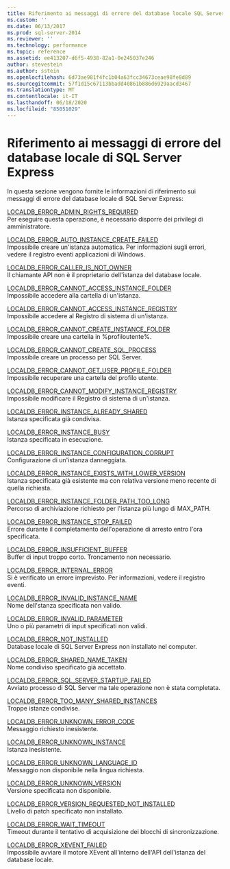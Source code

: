 ```yaml
---
title: Riferimento ai messaggi di errore del database locale SQL Server Express | Microsoft Docs
ms.custom: ''
ms.date: 06/13/2017
ms.prod: sql-server-2014
ms.reviewer: ''
ms.technology: performance
ms.topic: reference
ms.assetid: ee413207-d6f5-4938-82a1-0e245037e246
author: stevestein
ms.author: sstein
ms.openlocfilehash: 6d73ae981f4fc1b04a63fcc34673ceae98fe8d89
ms.sourcegitcommit: 57f1d15c67113bbadd40861b886d6929aacd3467
ms.translationtype: MT
ms.contentlocale: it-IT
ms.lasthandoff: 06/18/2020
ms.locfileid: "85051029"
---
```

# <a name="sql-server-express-localdb-error-message-reference"></a>Riferimento ai messaggi di errore del database locale di SQL Server Express
  In questa sezione vengono fornite le informazioni di riferimento sui messaggi di errore del database locale di SQL Server Express:  
  
 [LOCALDB_ERROR_ADMIN_RIGHTS_REQUIRED](localdb-error-admin-rights-required.md)  
 Per eseguire questa operazione, è necessario disporre dei privilegi di amministratore.  
  
 [LOCALDB_ERROR_AUTO_INSTANCE_CREATE_FAILED](localdb-error-auto-instance-create-failed.md)  
 Impossibile creare un'istanza automatica. Per informazioni sugli errori, vedere il registro eventi applicazioni di Windows.  
  
 [LOCALDB_ERROR_CALLER_IS_NOT_OWNER](localdb-error-caller-is-not-owner.md)  
 Il chiamante API non è il proprietario dell'istanza del database locale.  
  
 [LOCALDB_ERROR_CANNOT_ACCESS_INSTANCE_FOLDER](localdb-error-cannot-access-instance-folder.md)  
 Impossibile accedere alla cartella di un'istanza.  
  
 [LOCALDB_ERROR_CANNOT_ACCESS_INSTANCE_REGISTRY](localdb-error-cannot-access-instance-registry.md)  
 Impossibile accedere al Registro di sistema di un'istanza.  
  
 [LOCALDB_ERROR_CANNOT_CREATE_INSTANCE_FOLDER](localdb-error-cannot-create-instance-folder.md)  
 Impossibile creare una cartella in %profiloutente%.  
  
 [LOCALDB_ERROR_CANNOT_CREATE_SQL_PROCESS](localdb-error-cannot-create-sql-process.md)  
 Impossibile creare un processo per SQL Server.  
  
 [LOCALDB_ERROR_CANNOT_GET_USER_PROFILE_FOLDER](localdb-error-cannot-get-user-profile-folder.md)  
 Impossibile recuperare una cartella del profilo utente.  
  
 [LOCALDB_ERROR_CANNOT_MODIFY_INSTANCE_REGISTRY](localdb-error-cannot-modify-instance-registry.md)  
 Impossibile modificare il Registro di sistema di un'istanza.  
  
 [LOCALDB_ERROR_INSTANCE_ALREADY_SHARED](localdb-error-instance-already-shared.md)  
 Istanza specificata già condivisa.  
  
 [LOCALDB_ERROR_INSTANCE_BUSY](localdb-error-instance-busy.md)  
 Istanza specificata in esecuzione.  
  
 [LOCALDB_ERROR_INSTANCE_CONFIGURATION_CORRUPT](localdb-error-instance-configuration-corrupt.md)  
 Configurazione di un'istanza danneggiata.  
  
 [LOCALDB_ERROR_INSTANCE_EXISTS_WITH_LOWER_VERSION](localdb-error-instance-exists-with-lower-version.md)  
 Istanza specificata già esistente ma con relativa versione meno recente di quella richiesta.  
  
 [LOCALDB_ERROR_INSTANCE_FOLDER_PATH_TOO_LONG](localdb-error-instance-folder-path-too-long.md)  
 Percorso di archiviazione richiesto per l'istanza più lungo di MAX_PATH.  
  
 [LOCALDB_ERROR_INSTANCE_STOP_FAILED](localdb-error-instance-stop-failed.md)  
 Errore durante il completamento dell'operazione di arresto entro l'ora specificata.  
  
 [LOCALDB_ERROR_INSUFFICIENT_BUFFER](localdb-error-insufficient-buffer.md)  
 Buffer di input troppo corto. Troncamento non necessario.  
  
 [LOCALDB_ERROR_INTERNAL_ERROR](localdb-error-internal-error.md)  
 Si è verificato un errore imprevisto. Per informazioni, vedere il registro eventi.  
  
 [LOCALDB_ERROR_INVALID_INSTANCE_NAME](localdb-error-invalid-instance-name.md)  
 Nome dell'stanza specificata non valido.  
  
 [LOCALDB_ERROR_INVALID_PARAMETER](localdb-error-invalid-parameter.md)  
 Uno o più parametri di input specificati non validi.  
  
 [LOCALDB_ERROR_NOT_INSTALLED](localdb-error-not-installed.md)  
 Database locale di SQL Server Express non installato nel computer.  
  
 [LOCALDB_ERROR_SHARED_NAME_TAKEN](localdb-error-shared-name-taken.md)  
 Nome condiviso specificato già accettato.  
  
 [LOCALDB_ERROR_SQL_SERVER_STARTUP_FAILED](localdb-error-sql-server-startup-failed.md)  
 Avviato processo di SQL Server ma tale operazione non è stata completata.  
  
 [LOCALDB_ERROR_TOO_MANY_SHARED_INSTANCES](localdb-error-too-many-shared-instances.md)  
 Troppe istanze condivise.  
  
 [LOCALDB_ERROR_UNKNOWN_ERROR_CODE](localdb-error-unknown-error-code.md)  
 Messaggio richiesto inesistente.  
  
 [LOCALDB_ERROR_UNKNOWN_INSTANCE](localdb-error-unknown-instance.md)  
 Istanza inesistente.  
  
 [LOCALDB_ERROR_UNKNOWN_LANGUAGE_ID](localdb-error-unknown-language-id.md)  
 Messaggio non disponibile nella lingua richiesta.  
  
 [LOCALDB_ERROR_UNKNOWN_VERSION](localdb-error-unknown-version.md)  
 Versione specificata non disponibile.  
  
 [LOCALDB_ERROR_VERSION_REQUESTED_NOT_INSTALLED](localdb-error-version-requested-not-installed.md)  
 Livello di patch specificato non installato.  
  
 [LOCALDB_ERROR_WAIT_TIMEOUT](localdb-error-wait-timeout.md)  
 Timeout durante il tentativo di acquisizione dei blocchi di sincronizzazione.  
  
 [LOCALDB_ERROR_XEVENT_FAILED](localdb-error-xevent-failed.md)  
 Impossibile avviare il motore XEvent all'interno dell'API dell'istanza del database locale.  
  
  
